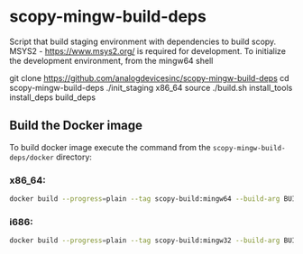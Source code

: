 # scopy-mingw-build-deps

Script that build staging environment with dependencies to build scopy. MSYS2 - https://www.msys2.org/ is required for development. To initialize the development environment, from the mingw64 shell

git clone https://github.com/analogdevicesinc/scopy-mingw-build-deps
cd scopy-mingw-build-deps
./init_staging x86_64
source ./build.sh
install_tools
install_deps
build_deps


## Build the Docker image
To build docker image execute the command from the ```scopy-mingw-build-deps/docker``` directory:
### x86_64:
```bash
docker build --progress=plain --tag scopy-build:mingw64 --build-arg BUILD_TARGET=x86_64 --isolation=hyperv --memory=16GB .
```
### i686:
```bash
docker build --progress=plain --tag scopy-build:mingw32 --build-arg BUILD_TARGET=i686 --isolation=hyperv --memory=16GB .
```
